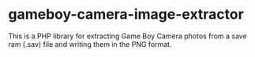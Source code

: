 # gameboy-camera-image-extractor
This is a PHP library for extracting Game Boy Camera photos from a save ram (.sav) file and writing them in the PNG format.

